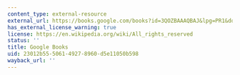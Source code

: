 ```yaml
---
content_type: external-resource
external_url: https://books.google.com/books?id=3QOZBAAAQBAJ&lpg=PR1&dq=adler%20how%20to%20read%20a%20book&pg=PA45#v=onepage&q&f=false
has_external_license_warning: true
license: https://en.wikipedia.org/wiki/All_rights_reserved
status: ''
title: Google Books
uid: 23012b55-5061-4927-8960-d5e11050b598
wayback_url: ''
---
```

